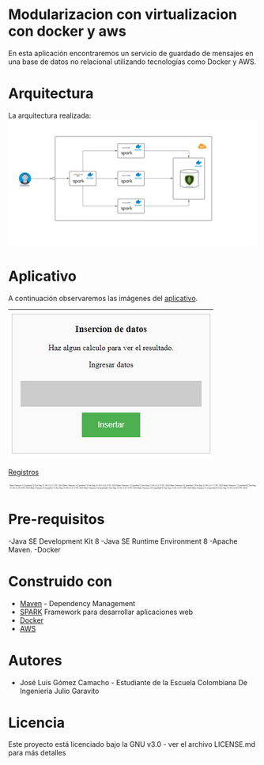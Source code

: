 # Modularizacion con virtualizacion con docker y aws

En esta aplicación encontraremos un servicio de guardado de mensajes en una base de datos no relacional utilizando tecnologías como Docker y AWS. 
# Arquitectura
La arquitectura realizada:
![](/Img/Arquitectura.png)
# Aplicativo
A continuación observaremos las imágenes del [aplicativo](http://ec2-3-83-244-7.compute-1.amazonaws.com:8080/).

![](/Img/Aplicativo.png)

[Registros](http://ec2-3-83-244-7.compute-1.amazonaws.com:8080/registros)

![](/Img/info.png)

# Pre-requisitos
  -Java SE Development Kit 8
  -Java SE Runtime Environment 8
  -Apache Maven.
  -Docker
  
# Construido con
  - [Maven](https://maven.apache.org/) - Dependency Management
  - [SPARK](http://sparkjava.com/) Framework para desarrollar aplicaciones web
  - [Docker](https://www.docker.com/)
  - [AWS](https://aws.amazon.com/es/free/?all-free-tier.sort-by=item.additionalFields.SortRank&all-free-tier.sort-order=asc&awsf.Free%20Tier%20Categories=categories%23compute&trk=ps_a134p000003yhPDAAY&trkCampaign=acq_paid_search_brand&sc_channel=ps&sc_campaign=acquisition_LATAMO&sc_publisher=google&sc_category=mult&sc_country=LATAMO&sc_geo=LATAM&sc_outcome=Acquisition&sc_detail=amazon%20cloud%20services&sc_content=Cloud%20Compute_e&sc_matchtype=e&sc_segment=453309460936&sc_medium=ACQ-P|PS-GO|Brand|Desktop|SU|AWS|Solution|LATAMO|EN|Text&s_kwcid=AL!4422!3!453309460936!e!!g!!amazon%20cloud%20services&ef_id=Cj0KCQjwnqH7BRDdARIsACTSAduUFCe3wHlxRIYwBw1NAef7CenQVP8EScWwoqDKeQ-XU-uT9fK56uEaArXgEALw_wcB:G:s&s_kwcid=AL!4422!3!453309460936!e!!g!!amazon%20cloud%20services) 
 
# Autores
  - José Luis Gómez Camacho - Estudiante de la Escuela Colombiana De Ingeniería Julio Garavito
# Licencia
Este proyecto está licenciado bajo la GNU v3.0 - ver el archivo LICENSE.md para más detalles
